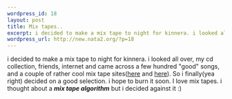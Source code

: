 ```yaml
--- 
wordpress_id: 18
layout: post
title: Mix tapes..
excerpt: i decided to make a mix tape to night for kinnera. i looked all over, my cd collection, friends, internet and came across a few hundred "good" songs, and a couple of rather cool mix tape sites(here and here). So i finally(yea right) decided on a good selection. i hope to burn it soon. I love mix ta...
wordpress_url: http://new.nata2.org/?p=18
---
```

i decided to make a mix tape to night for kinnera. i looked all over, my cd collection, friends, internet and came across a few hundred "good" songs, and a couple of rather cool mix tape sites(<a href="http://www.artofthemix.org/">here</a> and <a href="http://crankeebee.net/freebies/mixlist.html">here</a>). So i finally(yea right) decided on a good selection. i hope to burn it soon. I love mix tapes. i thought about a <b><i>mix tape algorithm</i></b> but i decided against it :)
